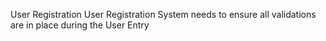 User Registration
User Registration System needs to ensure all validations
are in place during the User Entry
